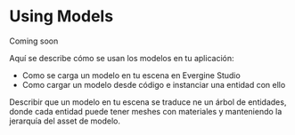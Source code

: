 # Using Models
Coming soon

Aquí se describe cómo se usan los modelos en tu aplicación:
- Como se carga un modelo en tu escena en Evergine Studio
- Como cargar un modelo desde código e instanciar una entidad con ello

Describir que un modelo en tu escena se traduce ne un árbol de entidades, donde cada entidad puede tener meshes con materiales y manteniendo la jerarquía del asset de modelo.

